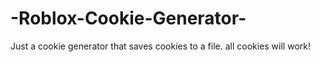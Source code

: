 # -Roblox-Cookie-Generator-
Just a cookie generator that saves cookies to a file. all cookies will work!
